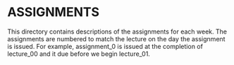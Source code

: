 # ASSIGNMENTS

This directory contains descriptions of the assignments for each week.  The assignments are numbered to match the lecture on the day the assignment is issued.  For example, assignment_0 is issued at the completion of lecture_00 and it due before we begin lecture_01.

